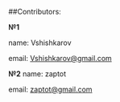 ##Contributors:

**№1**

name: Vshishkarov

email: Vshishkarov@gmail.com


**№2**
name: zaptot

email: zaptot@gmail.com
